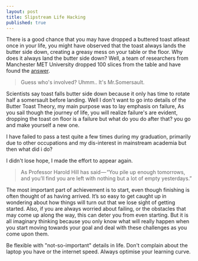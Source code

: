 ```yaml
---
layout: post
title: Slipstream Life Hacking
published: true
---
```


There is a good chance that you may have dropped a buttered toast atleast once in your life, you might have observed that the toast always lands the butter side down, creating a greasy mess on your table or the floor. Why does it always land the butter side down? 
Well, a team of researchers from Manchester MET University dropped 100 slices from the table and have found the [answer](http://www.dailymail.co.uk/sciencetech/article-2410532/Why-toast-falls-butter-Scientists-finally-uncover-reason--height-table.html).

> Guess who's involved? Uhmm.. 
It's Mr.Somersault.

Scientists say toast falls butter side down because it only has time to rotate half a somersault before landing. Well I don't want to go into details of the Butter Toast Theory, my main purpose was to lay emphasis on failure, As you sail though the journey of life, you will realize failure's are evident, dropping the toast on floor is a failure but what do you do after that? you go and make yourself a new one. 

I have failed to pass a test quite a few times during my graduation, primarily due to other occupations and my dis-interest in mainstream academia but then what did i do?

I didn't lose hope, I made the effort to appear again.

> As Professor Harold Hill has said — “You pile up enough tomorrows, and you’ll find you are left with nothing but a lot of empty yesterdays.”

The most important part of achievement is to start, even though finishing is often thought of as having arrived. It’s so easy to get caught up in wondering about how things will turn out that we lose sight of getting started. Also, if you are always worried about failing, or the obstacles that may come up along the way, this can deter you from even starting. But it is all imaginary thinking because you only know what will really happen when you start moving towards your goal and deal with these challenges as you come upon them.

Be flexible with "not-so-important" details in life. Don't complain about the laptop you have or the internet speed. Always optimise your learning curve.
